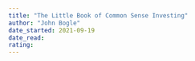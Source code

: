 ```yaml
---
title: "The Little Book of Common Sense Investing"
author: "John Bogle"
date_started: 2021-09-19
date_read:
rating: 
---
```


